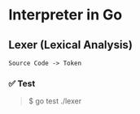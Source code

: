 # Interpreter in Go

## Lexer (Lexical Analysis)

```
Source Code -> Token
```

### ✅ Test

> $ go test ./lexer
